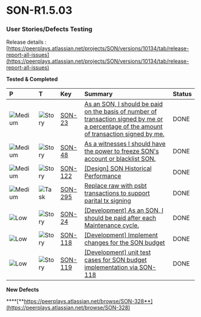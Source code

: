 # SON-R1.5.03

### **User Stories/Defects Testing** <a id="SON-FEB18-FEB28-Peerplays-Release0.3Build2-UserStories/DefectsTesting"></a>

Release details : [https://peerplays.atlassian.net/projects/SON/versions/10134/tab/release-report-all-issues](https://peerplays.atlassian.net/projects/SON/versions/10134/tab/release-report-all-issues)

**Tested & Completed**

| P | T | Key | Summary | Status |
| :--- | :--- | :--- | :--- | :--- |
| ![Medium](https://peerplays.atlassian.net/images/icons/priorities/medium.svg) | ![Story](https://peerplays.atlassian.net/secure/viewavatar?size=medium&avatarId=10315&avatarType=issuetype) | [SON-23](https://peerplays.atlassian.net/browse/SON-23) | [As an SON, I should be paid on the basis of number of transaction signed by me or a percentage of the amount of transaction signed by me.](https://peerplays.atlassian.net/browse/SON-23) | DONE |
| ![Medium](https://peerplays.atlassian.net/images/icons/priorities/medium.svg) | ![Story](https://peerplays.atlassian.net/secure/viewavatar?size=medium&avatarId=10315&avatarType=issuetype) | [SON-48](https://peerplays.atlassian.net/browse/SON-48) | [As a witnesses I should have the power to freeze SON's account or blacklist SON.](https://peerplays.atlassian.net/browse/SON-48) | DONE |
| ![Medium](https://peerplays.atlassian.net/images/icons/priorities/medium.svg) | ![Story](https://peerplays.atlassian.net/secure/viewavatar?size=medium&avatarId=10315&avatarType=issuetype) | [SON-122](https://peerplays.atlassian.net/browse/SON-122) | [\[Design\] SON Historical Performance](https://peerplays.atlassian.net/browse/SON-122) | DONE |
| ![Medium](https://peerplays.atlassian.net/images/icons/priorities/medium.svg) | ![Task](https://peerplays.atlassian.net/secure/viewavatar?size=medium&avatarId=10318&avatarType=issuetype) | [SON-295](https://peerplays.atlassian.net/browse/SON-295) | [Replace raw with psbt transactions to support parital tx signing](https://peerplays.atlassian.net/browse/SON-295) | DONE |
| ![Low](https://peerplays.atlassian.net/images/icons/priorities/low.svg) | ![Story](https://peerplays.atlassian.net/secure/viewavatar?size=medium&avatarId=10315&avatarType=issuetype) | [SON-24](https://peerplays.atlassian.net/browse/SON-24) | [\[Development\] As an SON, I should be paid after each Maintenance cycle.](https://peerplays.atlassian.net/browse/SON-24) | DONE |
| ![Low](https://peerplays.atlassian.net/images/icons/priorities/low.svg) | ![Story](https://peerplays.atlassian.net/secure/viewavatar?size=medium&avatarId=10315&avatarType=issuetype) | [SON-118](https://peerplays.atlassian.net/browse/SON-118) | [\[Development\] Implement changes for the SON budget](https://peerplays.atlassian.net/browse/SON-118) | DONE |
| ![Low](https://peerplays.atlassian.net/images/icons/priorities/low.svg) | ![Story](https://peerplays.atlassian.net/secure/viewavatar?size=medium&avatarId=10315&avatarType=issuetype) | [SON-119](https://peerplays.atlassian.net/browse/SON-119) | [\[Development\] unit test cases for SON budget implementation via SON-118](https://peerplays.atlassian.net/browse/SON-119) | DONE |

**New Defects**

\*\*\*\*[**https://peerplays.atlassian.net/browse/SON-328**](https://peerplays.atlassian.net/browse/SON-328)  


